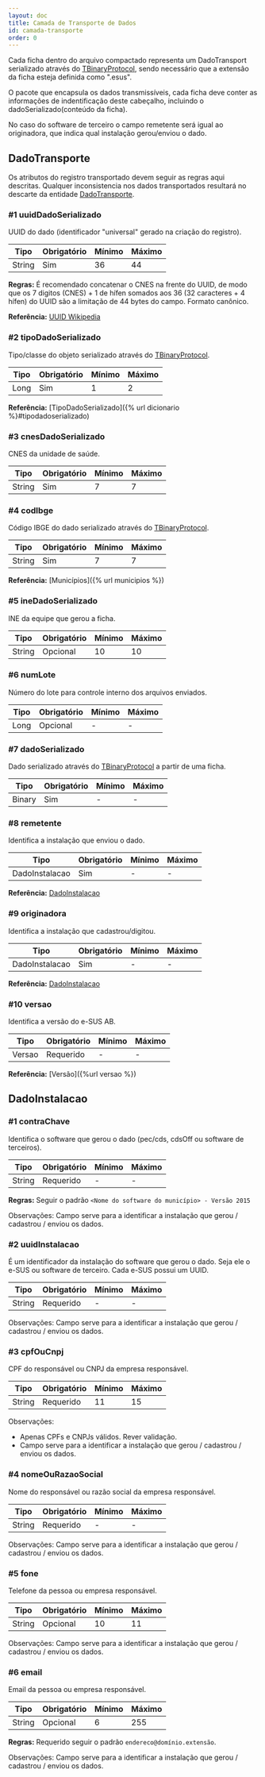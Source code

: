 ```yaml
---
layout: doc
title: Camada de Transporte de Dados
id: camada-transporte
order: 0
---
```


Cada ficha dentro do arquivo compactado representa um DadoTransport serializado através do [TBinaryProtocol](https://github.com/apache/thrift/blob/0.9.2/lib/java/src/org/apache/thrift/protocol/TBinaryProtocol.java), sendo necessário que a extensão da ficha esteja definida como ".esus".

O pacote que encapsula os dados transmissíveis, cada ficha deve conter as informações de indentificação deste cabeçalho, incluindo o dadoSerializado(conteúdo da ficha).

No caso do software de terceiro o campo remetente será igual ao originadora, que indica qual instalação gerou/enviou o dado.

## DadoTransporte
Os atributos do registro transportado devem seguir as regras aqui descritas. Qualquer inconsistencia nos dados transportados resultará no descarte da entidade [DadoTransporte](#dadotransporte).

### \#1 uuidDadoSerializado
UUID do dado (identificador "universal" gerado na criação do registro).

| Tipo | Obrigatório | Mínimo | Máximo |
|---| --- |---  | --- |
|String |Sim |36 | 44 |

**Regras:** É recomendado concatenar o CNES na frente do UUID, de modo que os 7 digitos (CNES) + 1 de hífen somados aos 36 (32 caracteres + 4 hífen) do UUID são a limitação de 44 bytes do campo. Formato canônico.

**Referência:** [UUID Wikipedia](https://en.wikipedia.org/wiki/Universally_unique_identifier)

### \#2 tipoDadoSerializado
Tipo/classe do objeto serializado através do [TBinaryProtocol](https://github.com/apache/thrift/blob/0.9.2/lib/java/src/org/apache/thrift/protocol/TBinaryProtocol.java).

| Tipo | Obrigatório | Mínimo | Máximo |
|---| --- |---  | --- |
| Long |Sim |1 | 2 |

**Referência:** [TipoDadoSerializado]({% url dicionario %}#tipodadoserializado)

### \#3 cnesDadoSerializado
CNES da unidade de saúde.

| Tipo | Obrigatório | Mínimo | Máximo |
|---| --- |---  | --- |
| String | Sim | 7 | 7 |

### \#4 codIbge
Código IBGE do dado serializado através do [TBinaryProtocol](https://github.com/apache/thrift/blob/0.9.2/lib/java/src/org/apache/thrift/protocol/TBinaryProtocol.java).

| Tipo | Obrigatório | Mínimo | Máximo |
|---| --- |---  | --- |
| String | Sim | 7 | 7 |

**Referência:** [Municípios]({% url municipios %})

### \#5	ineDadoSerializado
INE da equipe que gerou a ficha.

| Tipo | Obrigatório | Mínimo | Máximo |
|---| --- |---  | --- |
| String | Opcional |	10|	10|

### \#6	numLote
Número do lote para controle interno dos arquivos enviados.

| Tipo | Obrigatório | Mínimo | Máximo |
|---| --- |---  | --- |
|Long|	Opcional	|-	|	-	|

### \#7	dadoSerializado
Dado serializado através do [TBinaryProtocol](https://github.com/apache/thrift/blob/0.9.2/lib/java/src/org/apache/thrift/protocol/TBinaryProtocol.java) a partir de uma ficha.

| Tipo | Obrigatório | Mínimo | Máximo |
|---| --- |---  | --- |
|Binary|	Sim | 	-|	-|

### \#8	remetente
Identifica a instalação que enviou o dado.

| Tipo | Obrigatório | Mínimo | Máximo |
|---| --- |---  | --- |
|DadoInstalacao| Sim|	-|	-|

**Referência:** [DadoInstalacao](#DadoInstalacao)

### \#9	originadora
Identifica a instalação que cadastrou/digitou.

| Tipo | Obrigatório | Mínimo | Máximo |
|---| --- |---  | --- |
|DadoInstalacao|	Sim |	-|	-|

**Referência:** [DadoInstalacao](#DadoInstalacao)

### \#10	versao
Identifica a versão do e-SUS AB.

| Tipo | Obrigatório | Mínimo | Máximo |
|---| --- |---  | --- |
| Versao| Requerido	|-|	-|

**Referência:** [Versão]({%url versao %})

## DadoInstalacao

### \#1	contraChave
Identifica o software que gerou o dado (pec/cds, cdsOff ou software de terceiros).

| Tipo | Obrigatório | Mínimo | Máximo |
|---| --- |---  | --- |
|String|	Requerido|	-|	-	|

**Regras:** Seguir o padrão `<Nome do software do município> - Versão 2015`

Observações: Campo serve para a identificar a instalação que gerou / cadastrou / enviou os dados.

### \#2	uuidInstalacao
É um identificador da instalação do software que gerou o dado. Seja ele o e-SUS ou software de terceiro. Cada e-SUS possui um UUID.

| Tipo | Obrigatório | Mínimo | Máximo |
|---| --- |---  | --- |
|String|	Requerido|	-|	-|

Observações: Campo serve para a identificar a instalação que gerou / cadastrou / enviou os dados.

### \#3	cpfOuCnpj
CPF do responsável ou CNPJ da empresa responsável.

| Tipo | Obrigatório | Mínimo | Máximo |
|---| --- |---  | --- |
|String|	Requerido|	11|	15|

Observações:

* Apenas CPFs e CNPJs válidos.	Rever validação.
* Campo serve para a identificar a instalação que gerou / cadastrou / enviou os dados.

### \#4	nomeOuRazaoSocial
Nome do responsável ou razão social da empresa responsável.

| Tipo | Obrigatório | Mínimo | Máximo |
|---| --- |---  | --- |
|String|	Requerido|	-|	-|

Observações: Campo serve para a identificar a instalação que gerou / cadastrou / enviou os dados.

### \#5	fone
Telefone da pessoa ou empresa responsável.

| Tipo | Obrigatório | Mínimo | Máximo |
|---| --- |---  | --- |
|String|	Opcional|	10|	11|

Observações: Campo serve para a identificar a instalação que gerou / cadastrou / enviou os dados.

### \#6	email
Email da pessoa ou empresa responsável.

| Tipo | Obrigatório | Mínimo | Máximo |
|---| --- |---  | --- |
|String|	Opcional|	6|	255|

**Regras:** Requerido seguir o padrão `endereco@domínio.extensão`.

Observações: Campo serve para a identificar a instalação que gerou / cadastrou / enviou os dados.
